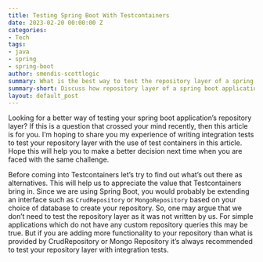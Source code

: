 ```yaml
---
title: Testing Spring Boot With Testcontainers
date: 2023-02-20 00:00:00 Z
categories:
- Tech
tags:
- java
- spring
- spring-boot
author: smendis-scottlogic
summary: What is the best way to test the repository layer of a spring boot application? Or should you test it at all? What are Testcontainers and how to use them? This article addresses them all with examples, so you can make a better decision when you are faced with a similar challenge in future.
summary-short: Discuss how repository layer of a spring boot application can be tested using Testcontainers. 
layout: default_post
---
```


Looking for a better way of testing your spring boot application’s repository layer? If this is a question that crossed your mind recently, then this article is for you. I’m hoping to share you my experience of writing integration tests to test your repository layer with the use of test containers in this article. Hope this will help you to make a better decision next time when you are faced with the same challenge. 

Before coming into Testcontainers let’s try to find out what’s out there as alternatives. This will help us to appreciate the value that Testcontainers bring in. Since we are using Spring Boot, you would probably be extending an interface such as `CrudRepository` or `MongoRepository` based on your choice of database to create your repository. So, one may argue that we don’t need to test the repository layer as it was not written by us. For simple applications which do not have any custom repository queries this may be true. But if you are adding more functionality to your repository than what is provided by CrudRepository or Mongo Repository it’s always recommended to test your repository layer with integration tests.
